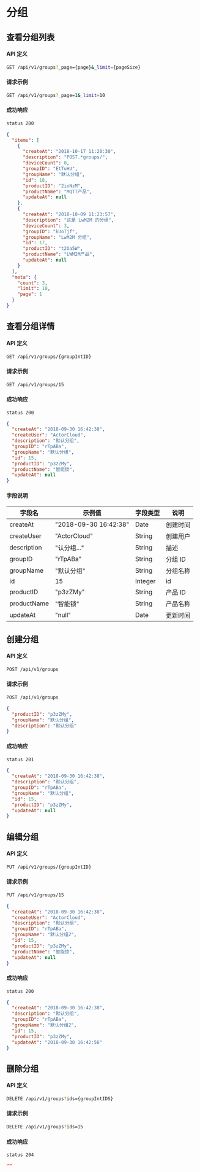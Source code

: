 # 分组

## 查看分组列表

#### API 定义

```bash
GET /api/v1/groups?_page={page}&_limit={pageSize}
```

#### 请求示例

```bash
GET /api/v1/groups?_page=1&_limit=10
```

#### 成功响应

```bash
status 200
```

```json
{
  "items": [
    {
      "createAt": "2018-10-17 11:20:30",
      "description": "POST.*groups/",
      "deviceCount": 0,
      "groupID": "EtTuHU",
      "groupName": "默认分组",
      "id": 18,
      "productID": "2ioNzM",
      "productName": "MQTT产品",
      "updateAt": null
    },
    {
      "createAt": "2018-10-09 11:23:57",
      "description": "这是 LwM2M 的分组",
      "deviceCount": 3,
      "groupID": "kUoTjf",
      "groupName": "LwM2M 分组",
      "id": 17,
      "productID": "t2Oa5W",
      "productName": "LWM2M产品",
      "updateAt": null
    }
  ],
  "meta": {
    "count": 3,
    "limit": 10,
    "page": 1
  }
}
```







## 查看分组详情

#### API 定义

```bash
GET /api/v1/groups/{groupIntID}
```

#### 请求示例

```bash
GET /api/v1/groups/15
```

#### 成功响应

```bash
status 200
```

```json
{
  "createAt": "2018-09-30 16:42:38",
  "createUser": "ActorCloud",
  "description": "默认分组",
  "groupID": "rTpABa",
  "groupName": "默认分组",
  "id": 15,
  "productID": "p3zZMy",
  "productName": "智能锁",
  "updateAt": null
}
```


#### 字段说明

| 字段名             | 示例值               | 字段类型    |  说明                  |
| --------------- | ----------------- | ------- | ------------------- |
| createAt| "2018-09-30 16:42:38" | Date  | 创建时间 |
| createUser| "ActorCloud" | String  | 创建用户 |
| description| "认分组..." | String  | 描述 |
| groupID| "rTpABa" | String  | 分组 ID |
| groupName| "默认分组" | String  | 分组名称 |
| id| 15 | Integer  | id |
| productID| "p3zZMy" | String  | 产品 ID |
| productName| "智能锁" | String  | 产品名称 |
| updateAt| "null" | Date  | 更新时间 |









## 创建分组

#### API 定义

```bash
POST /api/v1/groups
```

#### 请求示例

```bash
POST /api/v1/groups
```

```json
{
  "productID": "p3zZMy",
  "groupName": "默认分组",
  "description": "默认分组"
}
```


#### 成功响应

```bash
status 201
```

```json
{
  "createAt": "2018-09-30 16:42:38",
  "description": "默认分组",
  "groupID": "rTpABa",
  "groupName": "默认分组",
  "id": 15,
  "productID": "p3zZMy",
  "updateAt": null
}
```







## 编辑分组

#### API 定义

```bash
PUT /api/v1/groups/{groupIntID}
```

#### 请求示例

```bash
PUT /api/v1/groups/15
```

```json
{
  "createAt": "2018-09-30 16:42:38",
  "createUser": "ActorCloud",
  "description": "默认分组",
  "groupID": "rTpABa",
  "groupName": "默认分组2",
  "id": 15,
  "productID": "p3zZMy",
  "productName": "智能锁",
  "updateAt": null
}
```


#### 成功响应

```bash
status 200
```

```json
{
  "createAt": "2018-09-30 16:42:38",
  "description": "默认分组",
  "groupID": "rTpABa",
  "groupName": "默认分组2",
  "id": 15,
  "productID": "p3zZMy",
  "updateAt": "2018-09-30 16:42:56"
}
```







## 删除分组

#### API 定义

```bash
DELETE /api/v1/groups?ids={groupIntIDS}
```

#### 请求示例

```bash
DELETE /api/v1/groups?ids=15
```

#### 成功响应

```bash
status 204
```

```json
""
```
